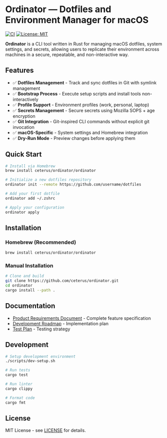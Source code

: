 # Ordinator — Dotfiles and Environment Manager for macOS

[![CI](https://github.com/ceterus/ordinator/workflows/CI/badge.svg)](https://github.com/ceterus/ordinator/actions)
[![License: MIT](https://img.shields.io/badge/License-MIT-yellow.svg)](https://opensource.org/licenses/MIT)

**Ordinator** is a CLI tool written in Rust for managing macOS dotfiles, system settings, and secrets, allowing users to replicate their environment across machines in a secure, repeatable, and non-interactive way.

## Features

- ✅ **Dotfiles Management** - Track and sync dotfiles in Git with symlink management
- ✅ **Bootstrap Process** - Execute setup scripts and install tools non-interactively
- ✅ **Profile Support** - Environment profiles (work, personal, laptop)
- ✅ **Secrets Management** - Secure secrets using Mozilla SOPS + age encryption
- ✅ **Git Integration** - Git-inspired CLI commands without explicit git invocation
- ✅ **macOS-Specific** - System settings and Homebrew integration
- ✅ **Dry-Run Mode** - Preview changes before applying them

## Quick Start

```bash
# Install via Homebrew
brew install ceterus/ordinator/ordinator

# Initialize a new dotfiles repository
ordinator init --remote https://github.com/username/dotfiles

# Add your first dotfile
ordinator add ~/.zshrc

# Apply your configuration
ordinator apply
```

## Installation

### Homebrew (Recommended)
```bash
brew install ceterus/ordinator/ordinator
```

### Manual Installation
```bash
# Clone and build
git clone https://github.com/ceterus/ordinator.git
cd ordinator
cargo install --path .
```

## Documentation

- [Product Requirements Document](PRD.md) - Complete feature specification
- [Development Roadmap](DEVELOPMENT_ROADMAP.md) - Implementation plan
- [Test Plan](TEST_PLAN.md) - Testing strategy

## Development

```bash
# Setup development environment
./scripts/dev-setup.sh

# Run tests
cargo test

# Run linter
cargo clippy

# Format code
cargo fmt
```

## License

MIT License - see [LICENSE](LICENSE) for details. 